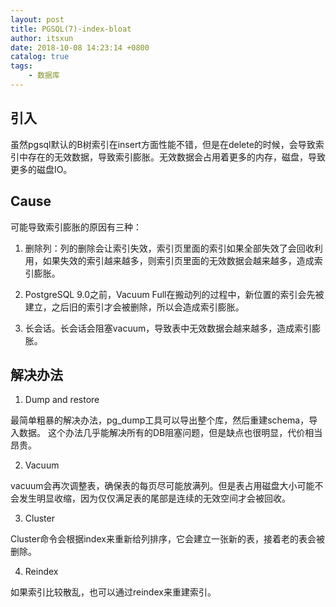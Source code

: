 ```yaml
---
layout: post
title: PGSQL(7)-index-bloat
author: itsxun
date: 2018-10-08 14:23:14 +0800
catalog: true
tags:
    - 数据库
---
```


## 引入

虽然pgsql默认的B树索引在insert方面性能不错，但是在delete的时候，会导致索引中存在的无效数据，导致索引膨胀。无效数据会占用着更多的内存，磁盘，导致更多的磁盘IO。

## Cause

可能导致索引膨胀的原因有三种：

1. 删除列：列的删除会让索引失效，索引页里面的索引如果全部失效了会回收利用，如果失效的索引越来越多，则索引页里面的无效数据会越来越多，造成索引膨胀。

2. PostgreSQL 9.0之前，Vacuum Full在搬动列的过程中，新位置的索引会先被建立，之后旧的索引才会被删除，所以会造成索引膨胀。

3. 长会话。长会话会阻塞vacuum，导致表中无效数据会越来越多，造成索引膨胀。

## 解决办法

1. Dump and restore

最简单粗暴的解决办法，pg_dump工具可以导出整个库，然后重建schema，导入数据。
这个办法几乎能解决所有的DB阻塞问题，但是缺点也很明显，代价相当昂贵。

2. Vacuum

vacuum会再次调整表，确保表的每页尽可能放满列。但是表占用磁盘大小可能不会发生明显收缩，因为仅仅满足表的尾部是连续的无效空间才会被回收。

3. Cluster

Cluster命令会根据index来重新给列排序，它会建立一张新的表，接着老的表会被删除。

4. Reindex

如果索引比较散乱，也可以通过reindex来重建索引。
